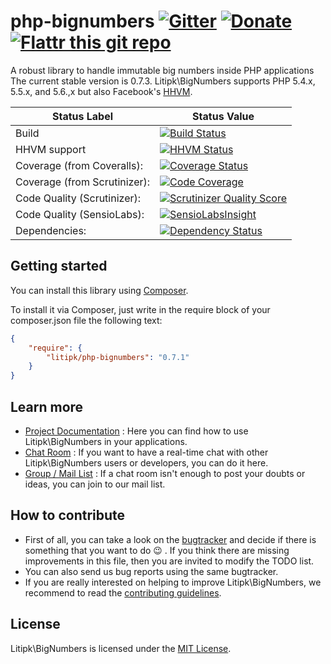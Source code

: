 php-bignumbers [![Gitter](https://badges.gitter.im/Join%20Chat.svg)](https://gitter.im/Litipk/php-bignumbers?utm_source=badge&utm_medium=badge&utm_campaign=pr-badge&utm_content=body_badge) [![Donate](https://img.shields.io/gratipay/litipk.svg "Donate")](https://gratipay.com/litipk/) [![Flattr this git repo](http://api.flattr.com/button/flattr-badge-large.png)](https://flattr.com/submit/auto?user_id=castarco&url=https://github.com/Litipk/php-bignumbers/&title=php-bignumbers&language=&tags=github&category=software) 
==============

A robust library to handle immutable big numbers inside PHP applications
The current stable version is 0.7.3. Litipk\BigNumbers supports PHP 5.4.x, 5.5.x, and 5.6.,x
but also Facebook's [HHVM](http://www.hhvm.com).


Status Label  | Status Value
--------------|-------------
Build | [![Build Status](https://api.travis-ci.org/Litipk/php-bignumbers.png?tag=0.7.0)](https://travis-ci.org/Litipk/php-bignumbers)
HHVM support | [![HHVM Status](http://hhvm.h4cc.de/badge/litipk/php-bignumbers.svg)](http://hhvm.h4cc.de/package/litipk/php-bignumbers)
Coverage (from Coveralls): | [![Coverage Status](https://coveralls.io/repos/Litipk/php-bignumbers/badge.png?tag=0.7.0)](https://coveralls.io/r/Litipk/php-bignumbers?branch=master)
Coverage (from Scrutinizer): | [![Code Coverage](https://scrutinizer-ci.com/g/Litipk/php-bignumbers/badges/coverage.png?s=58936d9334e7fc2413a43ad6cf1c7c1577f1f39c)](https://scrutinizer-ci.com/g/Litipk/php-bignumbers/)
Code Quality (Scrutinizer): | [![Scrutinizer Quality Score](https://scrutinizer-ci.com/g/Litipk/php-bignumbers/badges/quality-score.png?b=master)](https://scrutinizer-ci.com/g/Litipk/php-bignumbers/)
Code Quality (SensioLabs): | [![SensioLabsInsight](https://insight.sensiolabs.com/projects/9a279fbe-2b37-4612-abc0-027a3ad5d69c/mini.png)](https://insight.sensiolabs.com/projects/9a279fbe-2b37-4612-abc0-027a3ad5d69c)
Dependencies: | [![Dependency Status](https://www.versioneye.com/user/projects/52cc91c6ec13754970000275/badge.png)](https://www.versioneye.com/user/projects/52cc91c6ec13754970000275)

## Getting started

You can install this library using [Composer](http://getcomposer.org/).

To install it via Composer, just write in the require block of your
composer.json file the following text:

```json
{
    "require": {
        "litipk/php-bignumbers": "0.7.1"
    }
}
```

## Learn more

 * [Project Documentation](https://github.com/Litipk/php-bignumbers/wiki) : Here you can find how to use Litipk\BigNumbers in your applications.
 * [Chat Room](https://gitter.im/Litipk/php-bignumbers) : If you want to have a real-time chat with other Litipk\BigNumbers users or developers, you can do it here.
 * [Group / Mail List](https://groups.io/org/groupsio/php-bignumbers) : If a chat room isn't enough to post your doubts or ideas, you can join to our mail list.

## How to contribute

 * First of all, you can take a look on the [bugtracker](https://github.com/Litipk/php-bignumbers/issues) and decide if there is something that you want to do :wink: . If you think there are missing improvements in this file, then you are invited to modify the TODO list.
 * You can also send us bug reports using the same bugtracker.
 * If you are really interested on helping to improve Litipk\BigNumbers, we recommend to read the [contributing guidelines](https://github.com/Litipk/php-bignumbers/blob/master/CONTRIBUTING.md).

## License

Litipk\BigNumbers is licensed under the [MIT License](https://github.com/Litipk/php-bignumbers/blob/master/LICENSE).
